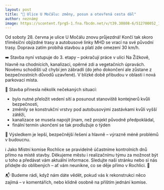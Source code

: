```yaml
---
layout: post
title: "🚧 Ulice U Močálu: změny, posun a otevřená cesta dál"
author: neznámý
image: https://scontent.fprg5-1.fna.fbcdn.net/v/t39.30808-6/512700052_122136341102748074_1797953385741508908_n.jpg?stp=dst-jpg_s600x600_tt6&_nc_cat=105&ccb=1-7&_nc_sid=127cfc&_nc_ohc=piS3cfYE8nIQ7kNvwHAAcXv&_nc_oc=AdlvD780wIvDDkZVOigI1_X969iA86lJyATLMvaCX62WFG1CsBIEr1qI6NVxEeAVygA&_nc_zt=23&_nc_ht=scontent.fprg5-1.fna&_nc_gid=v8Mnfc57PoXaX4BGCVU_iQ&oh=00_AfR45Gbbx8OP56NzOcAEZB5cGqnf9heXWnUaPJMh-NGMIg&oe=68780228
---
```

Od soboty 28. června je ulice U Močálu znovu průjezdná! Končí tak skoro tříměsíční objízdné trasy a autobusové linky MHD se vrací na své původní trasy. Doprava zatím probíhá stavbou a platí zde omezení 30 km/h.

➡️ Stavba nyní vstupuje do 3. etapy – pokračují práce v ulici Na Žižkově, hlavně na chodnících, kanalizaci, opěrné zdi a vegetačních úpravách. Novému schodišti už chybí jen zábradlí (do jeho dokončení ale zůstane z bezpečnostních důvodů uzavřené). V blízké době přibudou v oblasti i nová parkovací místa.

📌 Stavba přinesla několik nečekaných situací:

- bylo nutné přeložit vedení sítí a posunout stanoviště kontejnerů kvůli bezpečnosti,
- změnily se konstrukční vrstvy pod autobusovými zastávkami kvůli vyšší zátěži,
- kanalizace se musela napojit jinam, než projekt původně předpokládal,
- finální termín ukončení se tak prodlužuje o týden

📌 Výsledkem je lepší, bezpečnější řešení a hlavně – výrazně méně problémů v budoucnu.

ℹ️ Jako Místní komise Rochlice se pravidelně účastníme kontrolních dnů přímo na místě stavby. Děkujeme městu i realizačnímu týmu za možnost být u toho a předávat vám aktuální informace. Sledujte naši stránku nebo si nás přidejte do oblíbených – ať vám neunikne, co se děje přímo v Rochlici. 🙌

📬 Budeme rádi, když nám dáte vědět, pokud vás k rekonstrukci něco zajímá – v komentářích, nebo klidně osobně na příštím jednání komise.
